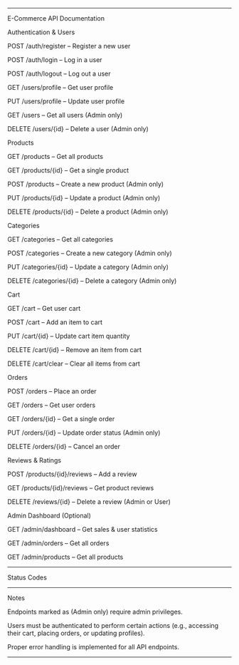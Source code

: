 

---

E-Commerce API Documentation

Authentication & Users

POST /auth/register – Register a new user

POST /auth/login – Log in a user

POST /auth/logout – Log out a user

GET /users/profile – Get user profile

PUT /users/profile – Update user profile

GET /users – Get all users (Admin only)

DELETE /users/{id} – Delete a user (Admin only)


Products

GET /products – Get all products

GET /products/{id} – Get a single product

POST /products – Create a new product (Admin only)

PUT /products/{id} – Update a product (Admin only)

DELETE /products/{id} – Delete a product (Admin only)


Categories

GET /categories – Get all categories

POST /categories – Create a new category (Admin only)

PUT /categories/{id} – Update a category (Admin only)

DELETE /categories/{id} – Delete a category (Admin only)


Cart

GET /cart – Get user cart

POST /cart – Add an item to cart

PUT /cart/{id} – Update cart item quantity

DELETE /cart/{id} – Remove an item from cart

DELETE /cart/clear – Clear all items from cart


Orders

POST /orders – Place an order

GET /orders – Get user orders

GET /orders/{id} – Get a single order

PUT /orders/{id} – Update order status (Admin only)

DELETE /orders/{id} – Cancel an order


Reviews & Ratings

POST /products/{id}/reviews – Add a review

GET /products/{id}/reviews – Get product reviews

DELETE /reviews/{id} – Delete a review (Admin or User)


Admin Dashboard (Optional)

GET /admin/dashboard – Get sales & user statistics

GET /admin/orders – Get all orders

GET /admin/products – Get all products



---

Status Codes


---

Notes

Endpoints marked as (Admin only) require admin privileges.

Users must be authenticated to perform certain actions (e.g., accessing their cart, placing orders, or updating profiles).

Proper error handling is implemented for all API endpoints.



---

